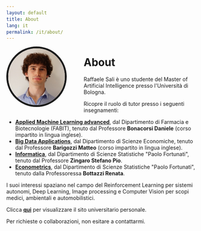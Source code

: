 ```yaml
---
layout: default
title: About
lang: it
permalink: /it/about/
---
```

<img src="/images/ProfilePic.JPG" 
     alt="Foto profilo" 
     width="150"
     height="150" 
     style="border-radius: 50%; float: left; margin-right: 45px; border: 5px solid currentColor; margin-bottom: 15px">

# About

Raffaele Sali è uno studente del Master of Artificial Intelligence presso l'Università di Bologna. 

Ricopre il ruolo di tutor presso i seguenti insegnamenti:
- [**Applied Machine Learning advanced**](https://www.unibo.it/it/studiare/insegnamenti-competenze-trasversali-moocs/insegnamenti/insegnamento/2024/455028), dal Dipartimento di Farmacia e Biotecnologie (FABIT), tenuto dal Professore **Bonacorsi Daniele** (corso impartito in lingua inglese).
- [**Big Data Applications**](https://www.unibo.it/it/studiare/insegnamenti-competenze-trasversali-moocs/insegnamenti/insegnamento/2024/468888), dal Dipartimento di Scienze Economiche, tenuto dal Professore **Barigozzi Matteo** (corso impartito in lingua inglese).
- [**Informatica**](https://www.unibo.it/it/studiare/insegnamenti-competenze-trasversali-moocs/insegnamenti/insegnamento/2024/403307), dal Dipartimento di Scienze Statistiche "Paolo Fortunati", tenuto dal Professore **Zingaro Stefano Pio**.
- [**Econometrics**](https://www.unibo.it/it/studiare/insegnamenti-competenze-trasversali-moocs/insegnamenti/insegnamento/2024/403286), dal Dipartimento di Scienze Statistiche "Paolo Fortunati", tenuto dalla Professoressa **Bottazzi Renata**.

I suoi interessi spaziano nel campo del Reinforcement Learning per sistemi autonomi, Deep Learning, Image processing e Computer Vision per scopi medici, ambientali e automobilistici.

Clicca [**qui**](https://www.unibo.it/sitoweb/raffaele.sali2/) per visualizzare il sito universitario personale.

Per richieste o collaborazioni, non esitare a contattarmi.
